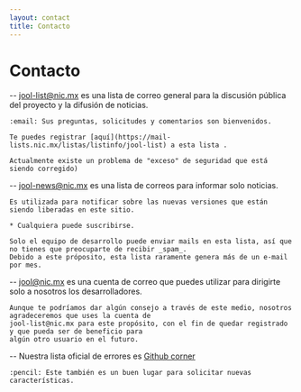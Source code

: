 ```yaml
---
layout: contact
title: Contacto
---
```


# Contacto


-- jool-list@nic.mx es una lista de correo general para la discusión pública del proyecto y la difusión de noticias. 
 
	:email: Sus preguntas, solicitudes y comentarios son bienvenidos.
  
	Te puedes registrar [aquí](https://mail-lists.nic.mx/listas/listinfo/jool-list) a esta lista .

	Actualmente existe un problema de "exceso" de seguridad que está siendo corregido)

	
-- jool-news@nic.mx es una lista de correos para informar solo noticias.

	Es utilizada para notificar sobre las nuevas versiones que están siendo liberadas en este sitio. 
  
	* Cualquiera puede suscribirse.

	Solo el equipo de desarrollo puede enviar mails en esta lista, así que no tienes que preocuparte de recibir _spam_. 
	Debido a este próposito, esta lista raramente genera más de un e-mail por mes.


-- [jool@nic.mx](mailto:jool@nic.mx) es una cuenta de correo que puedes utilizar para dirigirte 
                                     solo a nosotros los desarrolladores.
    
	Aunque te podríamos dar algún consejo a través de este medio, nosotros agradeceremos que uses la cuenta de
	jool-list@nic.mx para este propósito, con el fin de quedar registrado y que pueda ser de beneficio para 
	algún otro usuario en el futuro.
  
  
-- Nuestra lista oficial de errores es [Github corner](https://github.com/NICMx/NAT64/issues)

	:pencil: Este también es un buen lugar para solicitar nuevas características.
